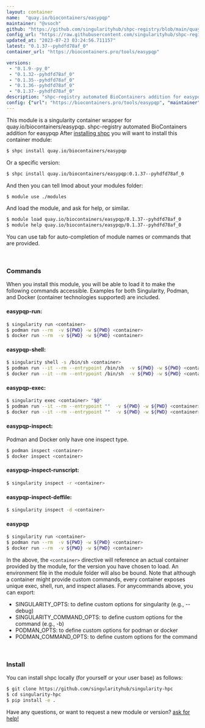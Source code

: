 ```yaml
---
layout: container
name:  "quay.io/biocontainers/easypqp"
maintainer: "@vsoch"
github: "https://github.com/singularityhub/shpc-registry/blob/main/quay.io/biocontainers/easypqp/container.yaml"
config_url: "https://raw.githubusercontent.com/singularityhub/shpc-registry/main/quay.io/biocontainers/easypqp/container.yaml"
updated_at: "2023-07-23 03:24:56.711157"
latest: "0.1.37--pyhdfd78af_0"
container_url: "https://biocontainers.pro/tools/easypqp"

versions:
 - "0.1.9--py_0"
 - "0.1.32--pyhdfd78af_0"
 - "0.1.35--pyhdfd78af_0"
 - "0.1.36--pyhdfd78af_0"
 - "0.1.37--pyhdfd78af_0"
description: "shpc-registry automated BioContainers addition for easypqp"
config: {"url": "https://biocontainers.pro/tools/easypqp", "maintainer": "@vsoch", "description": "shpc-registry automated BioContainers addition for easypqp", "latest": {"0.1.37--pyhdfd78af_0": "sha256:5591dc48bafb8dd0a683727443a5136e9c3c4572fb385c3b98d36cac13f54ac9"}, "tags": {"0.1.9--py_0": "sha256:efcf721422625e00ac551c33a533fec687a0cd4e52bb93aa5648f255b5b26b23", "0.1.32--pyhdfd78af_0": "sha256:6ad75c09290082fa1f1704960847d1364c67ac52fa37c913ad2880bd11aedbdf", "0.1.35--pyhdfd78af_0": "sha256:17040c83be70d3f6ff53e18671d42f14410063c207c94ea0432a01e69e21b3e4", "0.1.36--pyhdfd78af_0": "sha256:f5bf6ab13125c8945b3df98eea118e866f33d6d5aee956fe7c0a6b089c9f83fc", "0.1.37--pyhdfd78af_0": "sha256:5591dc48bafb8dd0a683727443a5136e9c3c4572fb385c3b98d36cac13f54ac9"}, "docker": "quay.io/biocontainers/easypqp"}
---
```


This module is a singularity container wrapper for quay.io/biocontainers/easypqp.
shpc-registry automated BioContainers addition for easypqp
After [installing shpc](#install) you will want to install this container module:


```bash
$ shpc install quay.io/biocontainers/easypqp
```

Or a specific version:

```bash
$ shpc install quay.io/biocontainers/easypqp:0.1.37--pyhdfd78af_0
```

And then you can tell lmod about your modules folder:

```bash
$ module use ./modules
```

And load the module, and ask for help, or similar.

```bash
$ module load quay.io/biocontainers/easypqp/0.1.37--pyhdfd78af_0
$ module help quay.io/biocontainers/easypqp/0.1.37--pyhdfd78af_0
```

You can use tab for auto-completion of module names or commands that are provided.

<br>

### Commands

When you install this module, you will be able to load it to make the following commands accessible.
Examples for both Singularity, Podman, and Docker (container technologies supported) are included.

#### easypqp-run:

```bash
$ singularity run <container>
$ podman run --rm  -v ${PWD} -w ${PWD} <container>
$ docker run --rm  -v ${PWD} -w ${PWD} <container>
```

#### easypqp-shell:

```bash
$ singularity shell -s /bin/sh <container>
$ podman run --it --rm --entrypoint /bin/sh  -v ${PWD} -w ${PWD} <container>
$ docker run --it --rm --entrypoint /bin/sh  -v ${PWD} -w ${PWD} <container>
```

#### easypqp-exec:

```bash
$ singularity exec <container> "$@"
$ podman run --it --rm --entrypoint ""  -v ${PWD} -w ${PWD} <container> "$@"
$ docker run --it --rm --entrypoint ""  -v ${PWD} -w ${PWD} <container> "$@"
```

#### easypqp-inspect:

Podman and Docker only have one inspect type.

```bash
$ podman inspect <container>
$ docker inspect <container>
```

#### easypqp-inspect-runscript:

```bash
$ singularity inspect -r <container>
```

#### easypqp-inspect-deffile:

```bash
$ singularity inspect -d <container>
```



#### easypqp

```bash
$ singularity run <container>
$ podman run --rm  -v ${PWD} -w ${PWD} <container>
$ docker run --rm  -v ${PWD} -w ${PWD} <container>
```


In the above, the `<container>` directive will reference an actual container provided
by the module, for the version you have chosen to load. An environment file in the
module folder will also be bound. Note that although a container
might provide custom commands, every container exposes unique exec, shell, run, and
inspect aliases. For anycommands above, you can export:

 - SINGULARITY_OPTS: to define custom options for singularity (e.g., --debug)
 - SINGULARITY_COMMAND_OPTS: to define custom options for the command (e.g., -b)
 - PODMAN_OPTS: to define custom options for podman or docker
 - PODMAN_COMMAND_OPTS: to define custom options for the command

<br>

### Install

You can install shpc locally (for yourself or your user base) as follows:

```bash
$ git clone https://github.com/singularityhub/singularity-hpc
$ cd singularity-hpc
$ pip install -e .
```

Have any questions, or want to request a new module or version? [ask for help!](https://github.com/singularityhub/singularity-hpc/issues)